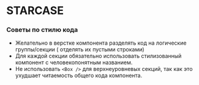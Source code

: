 # STARCASE

### Советы по стилю кода
 - Желательно в верстке компонента разделять код на логические группы/секции ( отделять их пустыми строками)
 - Для каждой секции обязательно использовать стилизованный компонент с человекопонятным названием. 
 - Не использовать `<Box />` для верхнеуровневых секций, так как это ухудшает читаемость общего кода компонента.
